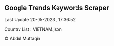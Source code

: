 

## Google Trends Keywords Scraper 
 
Last Update 20-05-2023 , 17:36:52

Country List :
VIETNAM.json



© Abdul Muttaqin 
